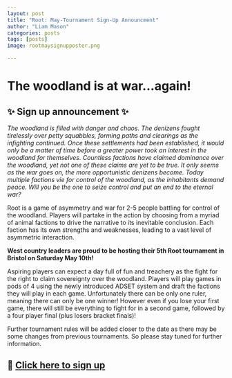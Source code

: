 ```yaml
---
layout: post
title: "Root: May-Tournament Sign-Up Announcment"
author: "Liam Mason"
categories: posts
tags: [posts]
image: rootmaysignupposter.png

---
```

# __The woodland is at war...again!__ 
## ✨ __Sign up announcement__ ✨ 

*The woodland is filled with danger and chaos. The denizens fought tirelessly over petty squabbles, forming paths and clearings as the infighting continued. Once these settlements had been established, it would only be a matter of time before a greater power took an interest in the woodland for themselves. Countless factions have claimed dominance over the woodland, yet not one of these claims are yet to be true. It only seems as the war goes on, the more opportunistic denizens become. Today multiple factions vie for control of the woodland, as the inhabitants demand peace. Will you be the one to seize control and put an end to the eternal war?*

Root is a game of asymmetry and war for 2-5 people battling for control of the woodland. Players will partake in the action by choosing from a myriad of animal factions to drive the narrative to its inevitable conclusion. Each faction has its own strengths and weaknesses, leading to a vast level of asymmetric interaction.

**West country leaders are proud to be hosting their 5th Root tournament in Bristol on Saturday May 10th!**

Aspiring players can expect a day full of fun and treachery as the fight for the right to claim sovereignty over the woodland. Players will play games in pods of 4 using the newly introduced ADSET system and draft the factions they will play in each game. Unfortunately there can be only one ruler, meaning there can only be one winner! However even if you lose your first game, there will still be everything to fight for in a second game, followed by a four player final (plus losers bracket finals)!

Further tournament rules will be added closer to the date as there may be some changes from previous tournaments. So please stay tuned for further information.

## 📝  [Click here to sign up](https://forms.gle/TUeFhh9jMJTZg6C37)
